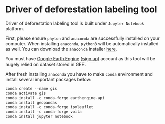 # Driver of deforestation labeling tool

Driver of deforestation labeling tool is built under `Jupyter Notebook` platform. 

First, please ensure `phyton` and `anaconda` are successfully installed on your computer. When installing `anaconda`, `python3` will be automatically installed as well. You can download the `anaconda` installer [here](https://docs.anaconda.com/anaconda/install/index.html).

You must have [Google Earth Engine](https://earthengine.google.com/) ([sign up](https://accounts.google.com/signin/v2/identifier?service=ah&passive=true&continue=https%3A%2F%2Fuc.appengine.google.com%2F_ah%2Fconflogin%3Fcontinue%3Dhttps%3A%2F%2Fsignup.earthengine.google.com%2F&flowName=GlifWebSignIn&flowEntry=ServiceLogin)) account as this tool will be hugely relied on dataset stored in GEE.

After fresh installing `anaconda` you have to make `conda` environment and install several important packages below:

```python
conda create --name gis
conda activate gis
conda install -c conda-forge earthengine-api
conda install geopandas
conda install -c conda-forge ipyleaflet
conda install -c conda-forge voila
conda install jupyter notebook
```
